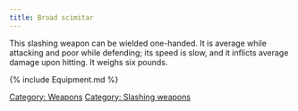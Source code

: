 ```yaml
---
title: Broad scimitar
---
```


This slashing weapon can be wielded one-handed. It is average while
attacking and poor while defending; its speed is slow, and it inflicts
average damage upon hitting. It weighs six pounds.

{% include Equipment.md %}

[Category: Weapons](Category:_Weapons "wikilink") [Category: Slashing
weapons](Category:_Slashing_weapons "wikilink")